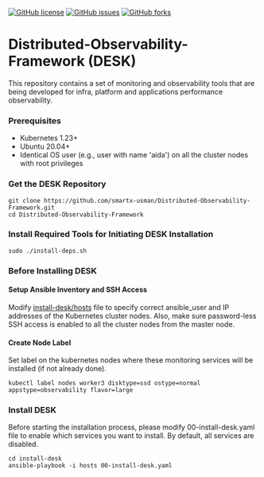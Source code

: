 [![GitHub license](https://img.shields.io/github/license/smartx-usman/Distributed-Observability-Framework?logoColor=lightgrey&style=plastic)](https://github.com/smartx-usman/Distributed-Observability-Framework/blob/main/LICENSE)
[![GitHub issues](https://img.shields.io/github/issues/smartx-usman/Distributed-Observability-Framework?style=plastic)](https://github.com/smartx-usman/Distributed-Observability-Framework/issues)
[![GitHub forks](https://img.shields.io/github/forks/smartx-usman/Distributed-Observability-Framework?style=plastic)](https://github.com/smartx-usman/Distributed-Observability-Framework/network)

# Distributed-Observability-Framework (DESK)
This repository contains a set of monitoring and observability tools that are being developed for infra, platform and applications performance observability.

### Prerequisites
- Kubernetes 1.23+
- Ubuntu 20.04+
- Identical OS user (e.g., user with name 'aida') on all the cluster nodes with root privileges

### Get the DESK Repository
```shell
git clone https://github.com/smartx-usman/Distributed-Observability-Framework.git
cd Distributed-Observability-Framework
```

### Install Required Tools for Initiating DESK Installation
```shell
sudo ./install-deps.sh
```

### Before Installing DESK
#### Setup Ansible Inventory and SSH Access
Modify [install-desk/hosts](install-desk/hosts) file to specify correct ansible_user and IP addresses of the Kubernetes cluster nodes. Also, make sure password-less SSH access is enabled to all the cluster nodes from the master node.

#### Create Node Label
Set label on the kubernetes nodes where these monitoring services will be installed (if not already done).
```shell
kubectl label nodes worker3 disktype=ssd ostype=normal appstype=observability flavor=large
```

### Install DESK
Before starting the installation process, please modify 00-install-desk.yaml file to enable which services you want to install. By default, all services are disabled.
```shell
cd install-desk
ansible-playbook -i hosts 00-install-desk.yaml 
```